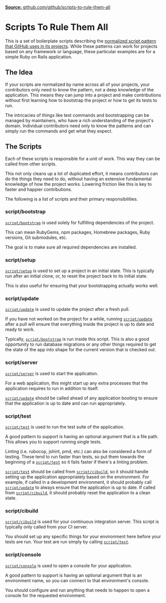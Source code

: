 [**Source:** github.com/github/scripts-to-rule-them-all](https://github.com/github/scripts-to-rule-them-all/blob/master/README.md)

# Scripts To Rule Them All

This is a set of boilerplate scripts describing the [normalized script pattern
that GitHub uses in its projects](http://githubengineering.com/scripts-to-rule-them-all/). While these
patterns can work for projects based on any framework or language, these
particular examples are for a simple Ruby on Rails application.

## The Idea

If your scripts are normalized by name across all of your projects, your
contributors only need to know the pattern, not a deep knowledge of the
application. This means they can jump into a project and make contributions
without first learning how to bootstrap the project or how to get its tests to
run.

The intricacies of things like test commands and bootstrapping can be managed by
maintainers, who have a rich understanding of the project's domain. Individual
contributors need only to know the patterns and can simply run the commands and
get what they expect.

## The Scripts

Each of these scripts is responsible for a unit of work. This way they can be
called from other scripts.

This not only cleans up a lot of duplicated effort, it means contributors can do
the things they need to do, without having an extensive fundamental knowledge of
how the project works. Lowering friction like this is key to faster and happier
contributions.

The following is a list of scripts and their primary responsibilities.

### script/bootstrap

[`script/bootstrap`][bootstrap] is used solely for fulfilling dependencies of the project.

This can mean RubyGems, npm packages, Homebrew packages, Ruby versions, Git submodules, etc.

The goal is to make sure all required dependencies are installed.

### script/setup

[`script/setup`][setup] is used to set up a project in an initial state.
This is typically run after an initial clone, or, to reset the project back to
its initial state.

This is also useful for ensuring that your bootstrapping actually works well.

### script/update

[`script/update`][update] is used to update the project after a fresh pull.

If you have not worked on the project for a while, running [`script/update`][update] after
a pull will ensure that everything inside the project is up to date and ready to work.

Typically, [`script/bootstrap`][bootstrap] is run inside this script. This is also a good
opportunity to run database migrations or any other things required to get the
state of the app into shape for the current version that is checked out.

### script/server

[`script/server`][server] is used to start the application.

For a web application, this might start up any extra processes that the
application requires to run in addition to itself.

[`script/update`][update] should be called ahead of any application booting to ensure that
the application is up to date and can run appropriately.

### script/test

[`script/test`][test] is used to run the test suite of the application.

A good pattern to support is having an optional argument that is a file path.
This allows you to support running single tests.

Linting (i.e. rubocop, jshint, pmd, etc.) can also be considered a form of testing. These tend to run faster than tests, so put them towards the beginning of a [`script/test`][test] so it fails faster if there's a linting problem.

[`script/test`][test] should be called from [`script/cibuild`][cibuild], so it should handle
setting up the application appropriately based on the environment. For example,
if called in a development environment, it should probably call [`script/update`][update]
to always ensure that the application is up to date. If called from
[`script/cibuild`][cibuild], it should probably reset the application to a clean state.

### script/cibuild

[`script/cibuild`][cibuild] is used for your continuous integration server.
This script is typically only called from your CI server.

You should set up any specific things for your environment here before your tests
are run. Your test are run simply by calling [`script/test`][test].

### script/console

[`script/console`][console] is used to open a console for your application.

A good pattern to support is having an optional argument that is an environment
name, so you can connect to that environment's console.

You should configure and run anything that needs to happen to open a console for
the requested environment.

[bootstrap]: script/bootstrap
[setup]: script/setup
[update]: script/update
[server]: script/server
[test]: script/test
[cibuild]: script/cibuild
[console]: script/console
